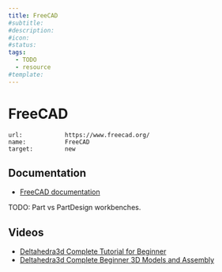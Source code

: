 ```yaml
---
title: FreeCAD
#subtitle: 
#description: 
#icon: 
#status:
tags: 
  - TODO
  - resource
#template: 
---
```


# FreeCAD


```embed
url:            https://www.freecad.org/
name:           FreeCAD
target:         new
```

## Documentation

  * [FreeCAD documentation](https://wiki.freecad.org/User_hub)

TODO: Part vs PartDesign workbenches.

## Videos

  * [Deltahedra3d Complete Tutorial for Beginner](https://www.youtube.com/watch?v=vc3UMJO9GpE)
  * [Deltahedra3d Complete Beginner 3D Models and Assembly](https://www.youtube.com/watch?v=BVMKqUA7nIc)


